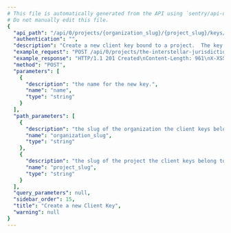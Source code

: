 ```yaml
---
# This file is automatically generated from the API using `sentry/api-docs/generator.py.`
# Do not manually edit this file.
{
  "api_path": "/api/0/projects/{organization_slug}/{project_slug}/keys/", 
  "authentication": "", 
  "description": "Create a new client key bound to a project.  The key's secret and\npublic key are generated by the server.", 
  "example_request": "POST /api/0/projects/the-interstellar-jurisdiction/pump-station/keys/ HTTP/1.1\nHost: sentry.io\nAuthorization: Bearer <token>\nContent-Type: application/json\n\n{\n  \"name\": \"Fabulous Key\"\n}", 
  "example_response": "HTTP/1.1 201 Created\nContent-Length: 961\nX-XSS-Protection: 1; mode=block\nX-Content-Type-Options: nosniff\nContent-Language: en\nAccess-Control-Expose-Headers: X-Sentry-Error, Retry-After\nVary: Accept-Language, Cookie\nAccess-Control-Allow-Methods: GET, POST, HEAD, OPTIONS\nAllow: GET, POST, HEAD, OPTIONS\nAccess-Control-Allow-Origin: *\nAccess-Control-Allow-Headers: X-Sentry-Auth, X-Requested-With, Origin, Accept, Content-Type, Authentication, Authorization\nContent-Type: application/json\nX-Frame-Options: deny\n\n{\n  \"browserSdk\": {\n    \"choices\": [\n      [\n        \"latest\", \n        \"latest\"\n      ], \n      [\n        \"5.x\", \n        \"5.x\"\n      ], \n      [\n        \"4.x\", \n        \"4.x\"\n      ]\n    ]\n  }, \n  \"browserSdkVersion\": \"5.x\", \n  \"dateCreated\": \"2020-03-22T20:58:20.357129Z\", \n  \"dsn\": {\n    \"cdn\": \"https://sentry.io/js-sdk-loader/f9865abc972d490e8cce82e66d01371e.min.js\", \n    \"csp\": \"https://sentry.io/api/2/csp-report/?sentry_key=f9865abc972d490e8cce82e66d01371e\", \n    \"minidump\": \"https://sentry.io/api/2/minidump/?sentry_key=f9865abc972d490e8cce82e66d01371e\", \n    \"public\": \"https://f9865abc972d490e8cce82e66d01371e@sentry.io/2\", \n    \"secret\": \"https://f9865abc972d490e8cce82e66d01371e:a66eb93948ee493291706342697ef831@sentry.io/2\", \n    \"security\": \"https://sentry.io/api/2/security/?sentry_key=f9865abc972d490e8cce82e66d01371e\", \n    \"unreal\": \"https://sentry.io/api/2/unreal/f9865abc972d490e8cce82e66d01371e/\"\n  }, \n  \"id\": \"f9865abc972d490e8cce82e66d01371e\", \n  \"isActive\": true, \n  \"label\": \"Fabulous Key\", \n  \"name\": \"Fabulous Key\", \n  \"projectId\": 2, \n  \"public\": \"f9865abc972d490e8cce82e66d01371e\", \n  \"rateLimit\": null, \n  \"secret\": \"a66eb93948ee493291706342697ef831\"\n}", 
  "method": "POST", 
  "parameters": [
    {
      "description": "the name for the new key.", 
      "name": "name", 
      "type": "string"
    }
  ], 
  "path_parameters": [
    {
      "description": "the slug of the organization the client keys belong to.", 
      "name": "organization_slug", 
      "type": "string"
    }, 
    {
      "description": "the slug of the project the client keys belong to.", 
      "name": "project_slug", 
      "type": "string"
    }
  ], 
  "query_parameters": null, 
  "sidebar_order": 15, 
  "title": "Create a new Client Key", 
  "warning": null
}
---
```

